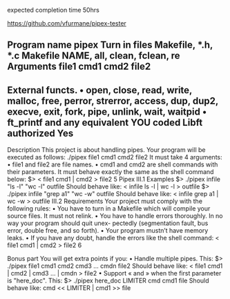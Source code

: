 expected completion time 50hrs

https://github.com/vfurmane/pipex-tester

Program name pipex
Turn in files Makefile, *.h, *.c
Makefile NAME, all, clean, fclean, re
Arguments file1 cmd1 cmd2 file2
------------------------------------------------------------------
External functs.
• open, close, read, write,
malloc, free, perror,
strerror, access, dup, dup2,
execve, exit, fork, pipe,
unlink, wait, waitpid
• ft_printf and any equivalent
YOU coded
Libft authorized Yes
-------------------------------------------------------------------
Description This project is about handling pipes.
Your program will be executed as follows:
./pipex file1 cmd1 cmd2 file2
It must take 4 arguments:
• file1 and file2 are file names.
• cmd1 and cmd2 are shell commands with their parameters.
It must behave exactly the same as the shell command below:
$> < file1 cmd1 | cmd2 > file2
5
Pipex
III.1 Examples
$> ./pipex infile "ls -l" "wc -l" outfile
Should behave like: < infile ls -l | wc -l > outfile
$> ./pipex infile "grep a1" "wc -w" outfile
Should behave like: < infile grep a1 | wc -w > outfile
III.2 Requirements
Your project must comply with the following rules:
• You have to turn in a Makefile which will compile your source files. It must not
relink.
• You have to handle errors thoroughly. In no way your program should quit unex-
pectedly (segmentation fault, bus error, double free, and so forth).
• Your program mustn’t have memory leaks.
• If you have any doubt, handle the errors like the shell command:
< file1 cmd1 | cmd2 > file2
6

Bonus part
You will get extra points if you:
• Handle multiple pipes.
This:
$> ./pipex file1 cmd1 cmd2 cmd3 ... cmdn file2
Should behave like:
< file1 cmd1 | cmd2 | cmd3 ... | cmdn > file2
• Support « and » when the first parameter is "here_doc".
This:
$> ./pipex here_doc LIMITER cmd cmd1 file
Should behave like:
cmd << LIMITER | cmd1 >> file